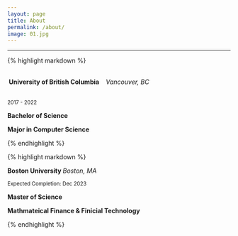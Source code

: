 ```yaml
---
layout: page
title: About
permalink: /about/
image: 01.jpg
---
```



***
{% highlight markdown %}

<p class="" style="white-space:pre-wrap;">
<strong> University of British Columbia </strong>  <em> Vancouver, BC </em> 

<small>2017 - 2022</small>

<strong> Bachelor of Science </strong>

<strong> Major in Computer Science </strong> </p>

{% endhighlight %}












{% highlight markdown %}

<strong> Boston University </strong>  <em> Boston, MA </em> 

<small>Expected Completion: Dec 2023</small>

<strong> Master of Science </strong>

<strong> Mathmateical Finance & Finicial Technology </strong>

{% endhighlight %}
